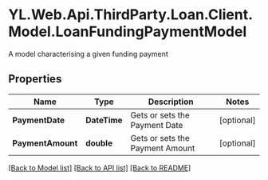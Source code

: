 # YL.Web.Api.ThirdParty.Loan.Client.Model.LoanFundingPaymentModel
A model characterising a given funding payment
## Properties

Name | Type | Description | Notes
------------ | ------------- | ------------- | -------------
**PaymentDate** | **DateTime** | Gets or sets the Payment Date | [optional] 
**PaymentAmount** | **double** | Gets or sets the Payment Amount | [optional] 

[[Back to Model list]](../README.md#documentation-for-models) [[Back to API list]](../README.md#documentation-for-api-endpoints) [[Back to README]](../README.md)

